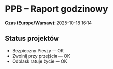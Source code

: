 # PPB – Raport godzinowy
**Czas (Europe/Warsaw):** 2025-10-18 16:14

## Status projektów
- Bezpieczny Pieszy — OK
- Zwolnij przy przejściu — OK
- Odblask ratuje życie — OK

